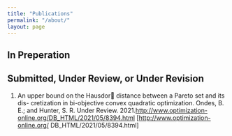 ```yaml
---
title: "Publications"
permalink: "/about/"
layout: page
---
```


## In Preperation

## Submitted, Under Review, or Under Revision
1. An upper bound on the Hausdor distance between a Pareto set and its dis-
cretization in bi-objective convex quadratic optimization. Ondes, B. E.; and
Hunter, S. R. Under Review. 2021.http://www.optimization-online.org/DB_HTML/2021/05/8394.html [http://www.optimization-online.org/
DB_HTML/2021/05/8394.html]
